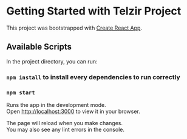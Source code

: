 # Getting Started with Telzir Project

This project was bootstrapped with [Create React App](https://github.com/facebook/create-react-app).

## Available Scripts

In the project directory, you can run:
### `npm install` to install every dependencies to run correctly
### `npm start`

Runs the app in the development mode.\
Open [http://localhost:3000](http://localhost:3000) to view it in your browser.

The page will reload when you make changes.\
You may also see any lint errors in the console.
